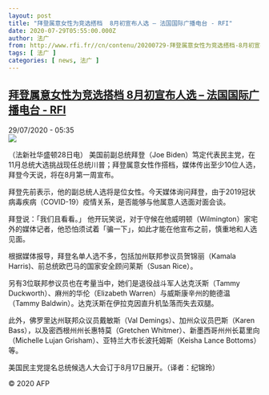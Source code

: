 ```yaml
---
layout: post
title: "拜登属意女性为竞选搭档  8月初宣布人选 – 法国国际广播电台 - RFI"
date: 2020-07-29T05:55:00.000Z
author: 法广
from: http://www.rfi.fr//cn/contenu/20200729-拜登属意女性为竞选搭档-8月初宣布人选
tags: [ 法广 ]
categories: [ news, 法广 ]
---
```

<!--1596002100000-->
[拜登属意女性为竞选搭档  8月初宣布人选 – 法国国际广播电台 - RFI](http://www.rfi.fr//cn/contenu/20200729-%E6%8B%9C%E7%99%BB%E5%B1%9E%E6%84%8F%E5%A5%B3%E6%80%A7%E4%B8%BA%E7%AB%9E%E9%80%89%E6%90%AD%E6%A1%A3-8%E6%9C%88%E5%88%9D%E5%AE%A3%E5%B8%83%E4%BA%BA%E9%80%89)
------

<div>
<div>29/07/2020 - 05:35</div><img src="https://s.rfi.fr/media/display/28955aca-d150-11ea-bb0f-005056a98db9/w:310/p:16x9/int0007b.200729113502.jpg"><div class="t-content__body u-clearfix"><div class="m-interstitial"></div><p>（法新社华盛顿28日电）    美国前副总统拜登（Joe Biden）笃定代表民主党，在11月总统大选挑战现任总统川普；拜登属意女性作搭档，媒体传出至少10位人选，拜登今天说，将在8月第一周宣布。</p><p>    拜登先前表示，他的副总统人选将是位女性。今天媒体询问拜登，由于2019冠状病毒疾病（COVID-19）疫情关系，是否能够与他属意人选面对面会谈。</p><p>    拜登说：「我们且看看。」 他开玩笑说，对于守候在他威明顿（Wilmington）家宅外的媒体记者，他恐怕须试着「骗一下」，如此才能在他宣布之前，慎重地和人选见面。</p><p>    根据媒体报导，拜登名单人选不多，包括加州联邦参议员贺锦丽（Kamala Harris)、前总统欧巴马的国家安全顾问莱斯（Susan Rice）。</p><p>    另有3位联邦参议员也在考量当中，她们是退役战斗军人达克沃斯（Tammy Duckworth）、麻州的华伦（Elizabeth Warren）与威斯康辛州的鲍德温（Tammy Baldwin）。达克沃斯在伊拉克因直升机坠落而失去双腿。</p><p>    此外，佛罗里达州联邦众议员戴敏斯（Val Demings）、加州众议员巴斯（Karen Bass），以及密西根州州长惠特莫（Gretchen Whitmer）、新墨西哥州州长葛里向（Michelle Lujan Grisham）、亚特兰大市长波托姆斯（Keisha Lance Bottoms）等。</p><p>    美国民主党提名总统候选人大会订于8月17日展开。（译者：纪锦玲）</p><p class="t-copyright">© 2020 AFP</p>        </div>
</div>
